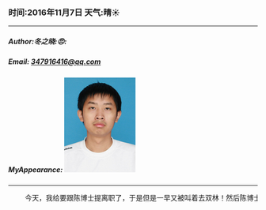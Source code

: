 ### 时间:2016年11月7日 天气:晴:sunny:
-----
#####   Author:冬之晓::angry::
#####   Email: 347916416@qq.com
#####   MyAppearance: ![MyAppearance](../MyPicture.JPG "我的头像")
----------

<pre>
    今天，我给要跟陈博士提离职了，于是但是一早又被叫着去双林！然后陈博士还没有来，于是我就直接给他打电话说明了情况！最后陈博士说他中午回来，但是我已经去双林了！今天去双林的任务就是增加程序B门板相关的程序，李博士说很简单，但是我修改后发现里面需要改的内容有很多！最后在晚上也没有改完，只能在双林住下了。这边海风吹的真冷！！
</pre>
